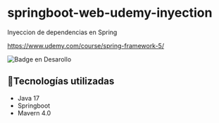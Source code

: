 # springboot-web-udemy-inyection
Inyeccion de dependencias en Spring

https://www.udemy.com/course/spring-framework-5/

![Badge en Desarollo](https://img.shields.io/badge/STATUS-EN%20DESAROLLO-green)
## :green_apple:Tecnologías utilizadas
- Java 17
- Springboot
- Mavern 4.0
